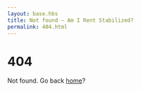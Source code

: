 ```yaml
---
layout: base.hbs
title: Not found – Am I Rent Stabilized?
permalink: 404.html
---
```


# 404

Not found. Go back [home](/home)?

